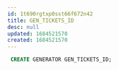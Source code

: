 ```yaml
---
id: 1t690rgtxp0sst66f672n42
title: GEN_TICKETS_ID
desc: null
updated: 1684521570
created: 1684521570
---
```



```sql
 CREATE GENERATOR GEN_TICKETS_ID;
```
